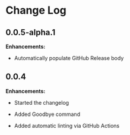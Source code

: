 # Change Log

## 0.0.5-alpha.1

**Enhancements:**

- Automatically populate GitHub Release body

## 0.0.4

**Enhancements:**

- Started the changelog

- Added Goodbye command

- Added automatic linting via GitHub Actions

